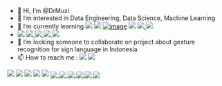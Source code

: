 - 👋 Hi, I’m @DrMuzi
- 💞️ I’m interested in Data Engineering, Data Science, Machine Learning
- 🌱 I’m currently learning <a href = "https://www.python.org/"> <img src="https://img.shields.io/badge/Python-FFD43B?style=for-the-badge&logo=python&logoColor=blue"/></a> <a href = "https://pytorch.org/"> <img src="https://img.shields.io/badge/PyTorch-EE4C2C?style=for-the-badge&logo=PyTorch&logoColor=white"/></a>  <a href = "https://www.r-project.org/">![image](https://img.shields.io/badge/R-276DC3?style=for-the-badge&logo=r&logoColor=white)</a>   <a href = "https://docs.oracle.com/en/java/"><img src="https://img.shields.io/badge/Java-ED8B00?style=for-the-badge&logo=java&logoColor=white"/></a>   <a href = "https://kotlinlang.org/"> <img src="https://img.shields.io/badge/Kotlin-0095D5?&style=for-the-badge&logo=kotlin&logoColor=white/"> </a>   <a href = "https://developer.android.com/docs"><img src="https://img.shields.io/badge/Android-3DDC84?style=for-the-badge&logo=android&logoColor=white"> </a>
-  <a href = "https://colab.research.google.com"><img src="https://img.shields.io/badge/Colab-F9AB00?style=for-the-badge&logo=googlecolab&color=525252/"></a>   <a href = "https://www.tensorflow.org/">  <img src="https://img.shields.io/badge/TensorFlow-FF6F00?style=for-the-badge&logo=TensorFlow&logoColor=white"> </a>  <a href = "https://www.tableau.com/"> <img src="https://img.shields.io/badge/Tableau-E97627?style=for-the-badge&logo=Tableau&logoColor=white">  </a>     <a href = "https://code.visualstudio.com/">  <img src="https://img.shields.io/badge/Visual_Studio_Code-0078D4?style=for-the-badge&logo=visual%20studio%20code&logoColor=white"> </a>  <a href = "https://developer.android.com/studio"><img src="https://img.shields.io/badge/Android_Studio-3DDC84?style=for-the-badge&logo=android-studio&logoColor=white"></a>
- 👀 I’m looking someone to collaborate on project about gesture recognition for sign language in Indonesia
- 📫 How to reach me : <a href="https://www.linkedin.com/in/dimas-rafi-ramaharmuzi-42765077/"> <img src="https://img.shields.io/badge/LinkedIn-0077B5?style=for-the-badge&logo=linkedin&logoColor=white"/></a>   <a href="https://twitter.com/RafiMuzi"> <img src="https://img.shields.io/badge/Twitter-1DA1F2?style=for-the-badge&logo=twitter&logoColor=white"/></a>

<!---
DrMuzi/DrMuzi is a ✨ special ✨ repository because its `README.md` (this file) appears on your GitHub profile.
You can click the Preview link to take a look at your changes.
--->

<img src="https://github-profile-summary-cards.vercel.app/api/cards/profile-details?username=DrMuzi&theme=github_dark">
<img src="https://github-readme-stats.vercel.app/api?username=DrMuzi&show_icons=true&theme=github_dark&count_private=true&include_all_commits=true">
<img src="https://github-readme-stats.vercel.app/api/top-langs/?username=DrMuzi&langs_count=10&theme=github_dark&layout=compact)](https://github.com/DrMuzi/github-readme-stats">
<img src="https://github-readme-streak-stats.herokuapp.com/?user=DrMuzi&theme=dark">
<img src="https://github-profile-trophy.vercel.app/?username=DrMuzi&theme=discord">
<a href="https://github.com/DrMuzi/HUWAEI-MapsKit-OfficeGovApps">
  <img align="center" src="https://github-readme-stats.vercel.app/api/pin/?username=DrMuzi&repo=HUWAEI-MapsKit-OfficeGovApps&theme=github_dark&show_owner=true" />
</a>
<a href="https://github.com/HighkalW/CapstoneProject">
  <img align="center" src="https://github-readme-stats.vercel.app/api/pin/?username=HighkalW&repo=CapstoneProject&theme=github_dark&show_owner=true" />
</a>
<a href="https://github.com/DrMuzi/Belajar-Machine-Learning">
  <img align="center" src="https://github-readme-stats.vercel.app/api/pin/?username=DrMuzi&repo=Belajar-Machine-Learning&theme=github_dark&show_owner=true" />
</a>
<a href="https://github.com/DrMuzi/ML-with-Python-IBM---Coursera-">
  <img align="center" src="https://github-readme-stats.vercel.app/api/pin/?username=DrMuzi&repo=ML-with-Python-IBM---Coursera-&theme=github_dark&show_owner=true" />
</a>
<a href="https://github.com/DrMuzi/Data_Engineer-DQLab">
  <img align="center" src="https://github-readme-stats.vercel.app/api/pin/?username=DrMuzi&repo=Data_Engineer-DQLab&theme=github_dark&show_owner=true" />
</a>
<a href="https://github.com/DrMuzi/Introduction-to-TensorFlow-for-Artificial-Intelligence-Machine-Learning-and-Deep-Learning">
  <img align="center" src="https://github-readme-stats.vercel.app/api/pin/?username=DrMuzi&repo=Introduction-to-TensorFlow-for-Artificial-Intelligence-Machine-Learning-and-Deep-Learning&theme=github_dark&show_owner=true" />
</a>

